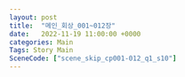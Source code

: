 ```yaml
---
layout: post
title:  "메인_회상_001~012장"
date:   2022-11-19 11:00:00 +0000
categories: Main
Tags: Story Main
SceneCode: ["scene_skip_cp001-012_q1_s10"]
---
```

